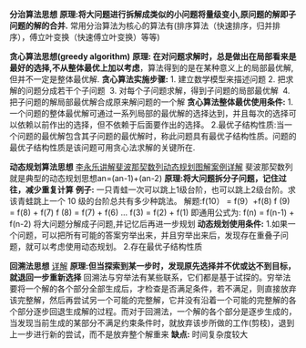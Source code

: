 
**分治算法思想**
	**原理:将大问题进行拆解成类似的小问题将量级变小,原问题的解即子问题的解的合并.**
	常用分治算法为核心的算法有(排序算法（快速排序，归并排序），傅立叶变换（快速傅立叶变换）等等)
	

**贪心算法思想(greedy algorithm)**
	**原理: 在对问题求解时，总是做出在局部看来是最好的选择,不从整体最优上加以考虑**，算法得到的是在某种意义上的局部最优解,但并不一定是整体最优解.
	**贪心算法实施步骤:**
	1. 建立数学模型来描述问题
	2. 把求解的问题分成若干个子问题 
	3. 对每个子问题求解，得到子问题的局部最优解 
	4. 把子问题的解局部最优解合成原来解问题的一个解
	**贪心算法整体最优使用条件:**
	1.一个问题的整体最优解可通过一系列局部的最优解的选择达到，并且每次的选择可以依赖以前作出的选择，但不依赖于后面要作出的选择。
	2.最优子结构性质:当一个问题的最优解包含其子问题的最优解时，称此问题具有最优子结构性质。问题的最优子结构性质是该问题可用贪心法求解的关键所在.

**动态规划算法思想**
	[李永乐讲解斐波那契数列](https://www.youtube.com/watch?v=VCJsUYeuqaY)[动态规划图解案例详解](https://juejin.cn/post/6951922898638471181)
	斐波那契数列就是典型的动态规划思想an=(an-1)+(an-2)
	**原理:将大问题拆分子问题，记住过往，减少重复计算**
	**例子:** 一只青蛙一次可以跳上1级台阶，也可以跳上2级台阶。求该青蛙跳上一个 10 级的台阶总共有多少种跳法。
	解题:f(10） = f(9）+f(8)            f (9) = f(8) + f(7)             f (8) = f(7) + f(6) ... 
	f(3) = f(2) + f(1) 即通用公式为: f(n) = f(n-1) + f(n-2)
	将大问题分解成子问题,并记忆后再进一步规划
	**动态规划使用条件:** 
	1.如果一个问题，可以把所有可能的答案穷举出来，并且穷举出来后，发现存在重叠子问题，就可以考虑使用动态规划。
	2.存在最优子结构性质

**回溯法思想**
	[详解](https://zhuanlan.zhihu.com/p/51882471)
	**原理:但当探索到某一步时，发现原先选择并不优或达不到目标，就退回一步重新选择**
	回溯法与穷举法有某些联系，它们都是基于试探的。穷举法要将一个解的各个部分全部生成后，才检查是否满足条件，若不满足，则直接放弃该完整解，然后再尝试另一个可能的完整解，它并没有沿着一个可能的完整解的各个部分逐步回退生成解的过程。而对于回溯法，一个解的各个部分是逐步生成的，当发现当前生成的某部分不满足约束条件时，就放弃该步所做的工作(剪枝)，退到上一步进行新的尝试，而不是放弃整个解重来
	**缺点:** 时间复杂度较大
	










